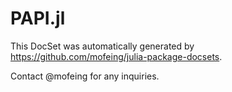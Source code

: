 # PAPI.jl

This DocSet was automatically generated by https://github.com/mofeing/julia-package-docsets.

Contact @mofeing for any inquiries.
